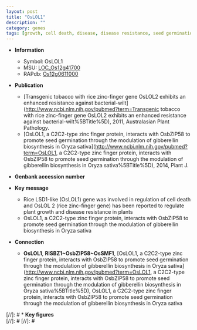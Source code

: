 ```yaml
---
layout: post
title: "OsLOL1"
description: ""
category: genes
tags: [growth, cell death, disease, disease resistance, seed germination, seed, gibberellin biosynthesis]
---
```


* **Information**  
    + Symbol: OsLOL1  
    + MSU: [LOC_Os12g41700](http://rice.plantbiology.msu.edu/cgi-bin/ORF_infopage.cgi?orf=LOC_Os12g41700)  
    + RAPdb: [Os12g0611000](http://rapdb.dna.affrc.go.jp/viewer/gbrowse_details/irgsp1?name=Os12g0611000)  

* **Publication**  
    + [Transgenic tobacco with rice zinc-finger gene OsLOL2 exhibits an enhanced resistance against bacterial-wilt](http://www.ncbi.nlm.nih.gov/pubmed?term=Transgenic tobacco with rice zinc-finger gene OsLOL2 exhibits an enhanced resistance against bacterial-wilt%5BTitle%5D), 2011, Australasian Plant Pathology.
    + [OsLOL1, a C2C2-type zinc finger protein, interacts with OsbZIP58 to promote seed germination through the modulation of gibberellin biosynthesis in Oryza sativa](http://www.ncbi.nlm.nih.gov/pubmed?term=OsLOL1, a C2C2-type zinc finger protein, interacts with OsbZIP58 to promote seed germination through the modulation of gibberellin biosynthesis in Oryza sativa%5BTitle%5D), 2014, Plant J.

* **Genbank accession number**  

* **Key message**  
    + Rice LSD1-like (OsLOL1) gene was involved in regulation of cell death and OsLOL 2 (rice zinc-finger gene) has been reported to regulate plant growth and disease resistance in plants
    + OsLOL1, a C2C2-type zinc finger protein, interacts with OsbZIP58 to promote seed germination through the modulation of gibberellin biosynthesis in Oryza sativa

* **Connection**  
    + __OsLOL1__, __RISBZ1~OsbZIP58~OsSMF1__, [OsLOL1, a C2C2-type zinc finger protein, interacts with OsbZIP58 to promote seed germination through the modulation of gibberellin biosynthesis in Oryza sativa](http://www.ncbi.nlm.nih.gov/pubmed?term=OsLOL1, a C2C2-type zinc finger protein, interacts with OsbZIP58 to promote seed germination through the modulation of gibberellin biosynthesis in Oryza sativa%5BTitle%5D), OsLOL1, a C2C2-type zinc finger protein, interacts with OsbZIP58 to promote seed germination through the modulation of gibberellin biosynthesis in Oryza sativa

[//]: # * **Key figures**  
[//]: # 
[//]: # 
